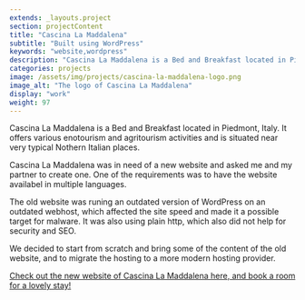 ```yaml
---
extends: _layouts.project
section: projectContent
title: "Cascina La Maddalena"
subtitle: "Built using WordPress"
keywords: "website,wordpress"
description: "Cascina La Maddalena is a Bed and Breakfast located in Piedmont, Italy. Cascina La Maddalena offers wine tastings and other enotourism activities."
categories: projects
image: /assets/img/projects/cascina-la-maddalena-logo.png
image_alt: "The logo of Cascina La Maddalena"
display: "work"
weight: 97
---
```


Cascina La Maddalena is a Bed and Breakfast located in Piedmont, Italy. It offers various enotourism and agritourism activities and is situated near very typical Nothern Italian places.

Cascina La Maddalena was in need of a new website and asked me and my partner to create one. One of the requirements was to have the website availabel in multiple languages.

The old website was runing an outdated version of WordPress on an outdated webhost, which affected the site speed and made it a possible target for malware. It was also using plain http, which also did not help for security and SEO.

We decided to start from scratch and bring some of the content of the old website, and to migrate the hosting to a more modern hosting provider.

<a href="https://cascina-maddalena.com/" target="_blank">Check out the new website of Cascina La Maddalena here, and book a room for a lovely stay!</a>